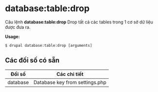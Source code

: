 # database:table:drop
Câu lệnh **database:table:drop** Drop tất cả các tables trong 1 cơ sở dữ liệu được đưa ra.

**Usage:**
```
$ drupal database:table:drop [arguments] 
```

## Các đối số có sẵn
Đối số | Các chi tiết
---------|-------------
database | Database key from settings.php
